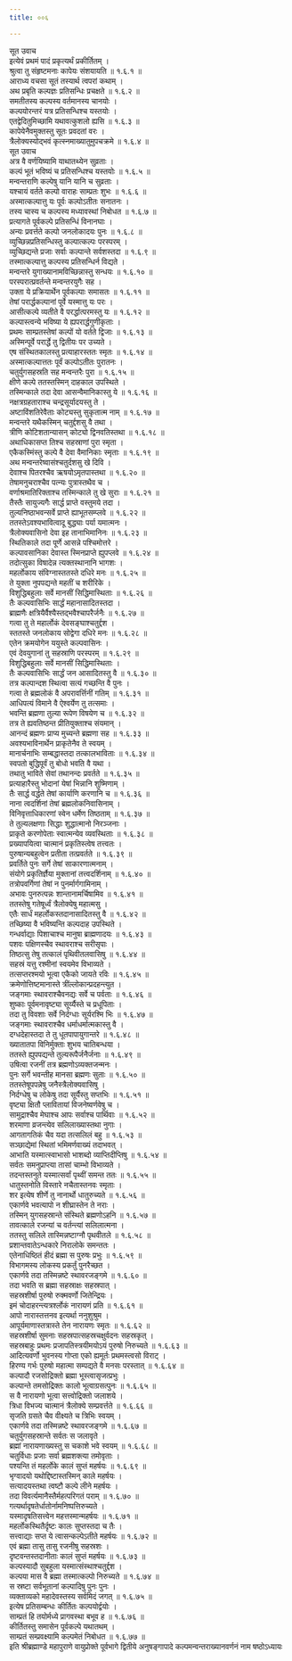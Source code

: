 ```yaml
---
title: ००६

---
```

सूत उवाच  
इत्येवं प्रथमं पादं प्रकृत्यर्थं प्रकीर्तितम् ।  
श्रुत्वा तु संहृष्टमनाः कापेयः संशयायति ॥ १.६.१ ॥  
आराध्य वचसा सूतं तस्यार्थ त्वपरां कथाम् ।  
अथ प्रबृति कल्पज्ञः प्रतिसन्धिः प्रचक्षते ॥ १.६.२ ॥  
समतीतस्य कल्पस्य वर्तमानस्य चानयोः ।  
कल्पयोरन्तरं यत्र प्रतिसन्धिश्च यस्तयोः ।  
एतद्वेदितुमिच्छामि यथावत्कुशलो ह्यसि ॥ १.६.३ ॥  
कापेयेनैवमुक्तस्तु सूतः प्रवदतां वरः ।  
त्रैलोक्यस्योद्भवं कृत्स्नमाख्यातुमुपचक्रमे ॥ १.६.४ ॥  
सूत उवाच  
अत्र वै वर्णयिष्यामि याथातथ्येन सुव्रताः ।  
कल्पं भूतं भविष्यं च प्रतिसन्धिश्च यस्तयोः ॥ १.६.५ ॥  
मन्वन्तराणि कल्पेषु यानि यानि च सुव्रताः ।  
यश्चायं वर्तते कल्पो वाराहः साम्प्रतः शुभः ॥ १.६.६ ॥  
अस्मात्कल्पात्तु यः पूर्वः कल्पोऽतीतः सनातनः ।  
तस्य चास्य च कल्पस्य मध्यावस्थां निबोधत ॥ १.६.७ ॥  
प्रत्यागते पूर्वकल्पे प्रतिसन्धिं विनानघाः ।  
अन्यः प्रवर्त्तते कल्पो जनलोकादयः पुनः ॥ १.६.८ ॥  
व्युच्छिन्नप्रतिसन्धिस्तु कल्पात्कल्पः परस्परम् ।  
व्युच्छिद्यन्ते प्रजाः सर्वाः कल्पान्ते सर्वशस्तदा ॥ १.६.९ ॥  
तस्मात्कल्पात्तु कल्पस्य प्रतिसन्धिर्न विद्यते ।  
मन्वन्तरे युगाख्यानामविच्छिन्नास्तु सन्धयः ॥ १.६.१० ॥  
परस्परात्प्रवर्तन्ते मन्वन्तरयुगैः सह ।  
उक्ता ये प्रक्रियार्थेन पूर्वकल्पाः समासतः ॥ १.६.११ ॥  
तेषां परार्द्धकल्पानां पूर्वे यस्मात्तु यः परः ।  
आसीत्कल्पे व्यतीते वै परर्द्धात्परमस्तु यः ॥ १.६.१२ ॥  
कल्पास्त्वन्ये भविष्या ये ह्यपरार्द्धगुणीकृताः ।  
प्रथमः साम्प्रतस्तेषां कल्पों यो वर्तते द्विजाः ॥ १.६.१३ ॥  
अस्मिन्पूर्वे परार्द्धे तु द्वितीयः पर उच्यते ।  
एष संस्थितकालस्तु प्रत्याहारस्ततः स्मृतः ॥ १.६.१४ ॥  
अस्मात्कल्पात्ततः पूर्वं कल्पोऽतीतः पुरातनः ।  
चतुर्युगसहस्रति सह मन्वन्तरैः पुरा ॥ १.६.१५ ॥  
क्षीणे कल्पे ततस्तस्मिन् दाहकाल उपस्थिते ।  
तस्मिन्काले तदा देवा आसन्वैमानिकास्तु ये ॥ १.६.१६ ॥  
नक्षत्रग्रहताराश्च चन्द्रसूर्यादयस्तु ते ।  
अष्टाविंशतिरेवैताः कोट्यस्तु सुकृतात्म नाम् ॥ १.६.१७ ॥  
मन्वन्तरे यथैकस्मिन् चतुर्द्दशसु वै तथा ।  
त्रीणि कोटिशतान्यासन् कोट्यो द्विनवतिस्तथा ॥ १.६.१८ ॥  
अथाधिकासप्त तिश्च सहस्राणां पुरा स्मृता ।  
एकैकस्मिंस्तु कल्पे वै देवा वैमानिकाः स्मृताः ॥ १.६.१९ ॥  
अथ मन्वन्तरेष्वासंश्चतुर्दशसु खे दिवि ।  
देवाश्च पितरश्चैव ऋषयोऽमृतपास्तथा ॥ १.६.२० ॥  
तेषामनुचराश्चैव पत्न्यः पुत्रास्तथैव च ।  
वर्णाश्रमातिरिक्ताश्च तस्मिन्काले तु खे सुराः ॥ १.६.२१ ॥  
तैस्तैः सायुज्यगैः सार्द्ध प्राप्ते वस्तुमये तदा ।  
तुल्यनिष्ठाभवन्सर्वे प्राप्ते ह्याभूतसम्प्लवे ॥ १.६.२२ ॥  
ततस्तेऽवश्यभावित्वादू बुद्ध्याः पर्या यमात्मनः ।  
त्रैलोक्यवासिनो देवा इह तानाभिमानिनः ॥ १.६.२३ ॥  
स्थितिकाले तदा पूर्णे आसन्ने पश्चिमोत्तरे ।  
कल्पावसानिका देवास्त स्मिनप्राप्ते ह्युपप्लवे ॥ १.६.२४ ॥  
तदोत्सुका विषादेन्न त्यक्तस्थानानि भागशः ।  
महर्लोकाय संविग्नास्ततस्ते दधिरे मनः ॥ १.६.२५ ॥  
ते युक्ता नुपपद्यन्ते महतीं च शरीरिके ।  
विशुद्धिबहुलाः सर्वे मानसीं सिद्धिमास्थिताः ॥ १.६.२६ ॥  
तैः कल्पवासिभिः सार्द्धं महानासादितस्तदा ।  
ब्राह्मणैः क्षत्रियैर्वैश्यैस्तद्भवैश्चापरैर्जनैः ॥ १.६.२७ ॥  
गत्वा तु ते महार्लोकं देवसङ्घाश्चतुर्द्दश ।  
स्ततस्ते जनलोकाय सोद्वेगा दधिरे मनः ॥ १.६.२८ ॥  
एतेन क्रमयोगेन ययुस्ते कल्पवासिनः ।  
एवं देवयुगानां तु सहस्राणि परस्परम् ॥ १.६.२९ ॥  
विशुद्धिबहुलाः सर्वे मानसीं सिद्धिमास्थिताः ।  
तैः कल्पवासिभिः सार्द्धं जन आसादितस्तु वै ॥ १.६.३० ॥  
तत्र कल्पान्दश स्थित्वा सत्यं गच्छन्ति वै पुनः ।  
गत्वा ते ब्रह्मलोकं वै अपरावर्त्तिनीं गतिम् ॥ १.६.३१ ॥  
आधिपत्यं विमाने वै ऐश्वर्येण तु तत्समाः ।  
भवन्ति ब्रह्मणा तुल्या रूपेण विषयेण च ॥ १.६.३२ ॥  
तत्र ते ह्यवतिष्ठन्त प्रीतियुक्ताश्च संयमान् ।  
आनन्दं ब्रह्मणः प्राप्य मुच्यन्ते ब्रह्मणा सह ॥ १.६.३३ ॥  
अवश्यभाविनार्थेन प्राकृतेनैव ते स्वयम् ।  
मानार्चनाभिः सम्बद्धास्तदा तत्कालभाविताः ॥ १.६.३४ ॥  
स्वपतो बुद्धिपूर्वं तु बोधो भवति वै यथा ।  
तथातु भाविते सेवां तथानन्दः प्रवर्तते ॥ १.६.३५ ॥  
प्रत्याहारैस्तु भोदानां येषां भिन्नानि शुष्मिणाम् ।  
तैः सार्द्ध वर्द्धते तेषां कार्याणि करणानि च ॥ १.६.३६ ॥  
नाना त्वदर्शिनां तेषां ब्रह्मलोकनिवासिनाम् ।  
विनिवृत्ताधिकारणां स्वेन धर्मेण तिष्ठताम् ॥ १.६.३७ ॥  
ते तुल्यलक्षणाः सिद्धाः शुद्धात्मानो निरञ्जनाः ।  
प्राकृते करणोपेताः स्वात्मन्येव व्यवस्थिताः ॥ १.६.३८ ॥  
प्रख्यापयित्वा चात्मानं प्रकृतिस्त्वेष तत्त्वतः ।  
पुरुषान्यबहुत्वेन प्रतीता तत्प्रवर्तते ॥ १.६.३९ ॥  
प्रवर्तिते पुनः सर्गे तेषां साकारणात्मनाम् ।  
संयोगे प्रकृतिर्ज्ञैया मुक्तानां तत्त्वदर्शिनाम् ॥ १.६.४० ॥  
तत्रोपवर्गिणां तेषां न पुनर्मार्गगामिनाम् ।  
अभावः पुनरुत्पन्नः शान्तानामर्चिषामिव ॥ १.६.४१ ॥  
ततस्तेषु गतेषूर्ध्वं त्रैलोक्येषु महात्मसु ।  
एतैः सार्धं महर्लोकस्तदानासादितस्तु वै ॥ १.६.४२ ॥  
तच्छिष्या वै भविष्यन्ति कल्पदाह उपस्थिते ।  
गन्धर्वाद्याः पिशाचाश्च मानुषा ब्राह्मणादयः ॥ १.६.४३ ॥  
पशवः पक्षिणस्चैव स्थावराश्च सरीसृपाः ।  
तिष्ठत्सु तेषु तत्कालं पृथिवीतलवासिषु ॥ १.६.४४ ॥  
सहस्रं यत्तु रश्मीनां स्वयमेव विभाव्यते ।  
तत्सप्तरश्मयो भूत्वा एकैको जायते रविः ॥ १.६.४५ ॥  
क्रमेणोत्तिष्टमानास्ते त्रींल्लोकान्प्रदहन्त्युत ।  
जङ्गमाः स्थावराश्चैवनद्यः सर्वे च पर्वताः ॥ १.६.४६ ॥  
शुष्काः पूर्वमनावृष्ट्या सूर्य्यैस्ते च प्रधूपिताः ।  
तदा तु विवशाः सर्वे निर्दग्धाः सूर्यरश्मि भिः ॥ १.६.४७ ॥  
जङ्गमाः स्थावराश्चैव धर्माधर्मात्मकास्तु वै ।  
दग्धदेहास्तदा ते तु धूतपापायुगान्तरे ॥ १.६.४८ ॥  
ख्यातातपा विनिर्मुक्ताः शुभय चातिबन्धया ।  
ततस्ते ह्युपपद्यन्ते तुल्यरूपैर्जनैर्जनाः ॥ १.६.४९ ॥  
उषित्वा रजनीं तत्र ब्रह्मणोऽव्यक्तजन्मनः ।  
पुनः सर्गे भवन्तीह मानसा ब्रह्मणः सुताः ॥ १.६.५० ॥  
ततस्तेषूपपन्नेषु जनैस्त्रैलोक्यवासिषु ।  
निर्दग्धेषु च लोकेषु तदा सूर्यैस्तु सप्तभिः ॥ १.६.५१ ॥  
वृष्ट्या क्षितौ प्लावितायां विजनेष्वर्णवेषु च ।  
सामुद्राश्चैव मेघाश्च आपः सर्वाश्च पार्थिवाः ॥ १.६.५२ ॥  
शरमाणा व्रजन्त्येव सलिलाख्यास्तथा नुगाः ।  
आगतागतिकं चैव यदा तत्सलिलं बहु ॥ १.६.५३ ॥  
सञ्छाद्येमां स्थितां भमिमर्णवाख्यं तदाभवत् ।  
आभाति यस्मात्स्वाभासो भाशब्दो व्याप्तिदीप्तिषु ॥ १.६.५४ ॥  
सर्वतः समनुप्राप्त्या तासां चाम्भो विभाव्यते ।  
तदन्तस्तनुते यस्मात्सर्वां पृथ्वीं समन्त ततः ॥ १.६.५५ ॥  
धातुस्तनोति विस्तारे नचैतास्तनवः स्मृताः ।  
शर इत्येष शीर्णे तु नानार्थो धातुरुच्यते ॥ १.६.५६ ॥  
एकार्णवे भवत्यापो न शीघ्रास्तेन ते नराः ।  
तस्मिन् युगसहस्रान्ते संस्थिते ब्रह्मणोऽहनि ॥ १.६.५७ ॥  
तावत्काले रजन्यां च वर्तन्त्यां सलिलात्मना ।  
ततस्तु सलिले तास्मिन्नष्टाग्नौ पृथवीतले ॥ १.६.५८ ॥  
प्रशान्तवातेऽन्धकारे निरालोके समन्ततः ।  
एतेनाधिष्ठितं हीदं ब्रह्मा स पुरुषः प्रभुः ॥ १.६.५९ ॥  
विभागमस्य लोकस्य प्रकर्तुं पुनरैच्छत ।  
एकार्णवे तदा तस्मिन्नष्टे स्थावरजङ्गमे ॥ १.६.६० ॥  
तदा भवति स ब्रह्मा सहस्राक्षः सहस्रपात् ।  
सहस्रशीर्षा पुरुषो रुक्मवर्णो जितेन्द्रियः ।  
इमं चोदाहरन्त्यत्रर्श्लोकं नारायणं प्रति ॥ १.६.६१ ॥  
आपो नारास्तत्तनव इत्यर्था ननुशुश्रुम ।  
आपूर्यमाणास्तत्रास्ते तेन नारायणः स्मृतः ॥ १.६.६२ ॥  
सहस्रशीर्षा सुमनाः सहस्रपात्सहस्रचक्षुर्वदनः सहस्रकृत् ।  
सहस्रबाहुः प्रथमः प्रजापतिस्त्रयीमयोऽयं पुरुषो निरुच्यते ॥ १.६.६३ ॥  
आदित्यवर्णो भुवनस्य गोप्ता एको ह्यमूर्तः प्रथमस्त्वसो विराट् ।  
हिरण्य गर्भः पुरुषो महात्मा सम्पद्यते वै मनसः परस्तात् ॥ १.६.६४ ॥  
कल्पादौ रजसोद्रिक्तो ब्रह्मा भूस्त्वासृजत्प्रभुः ।  
कल्पान्ते तमसोद्रिक्तः कालो भूत्वाग्रसत्पुनः ॥ १.६.६५ ॥  
स वै नारायणो भूत्वा सत्त्वोद्रिक्तो जलाशये ।  
त्रिधा विभज्य चात्मानं त्रैलोक्ये सम्प्रवर्त्तते ॥ १.६.६६ ॥  
सृजति ग्रसते चैव वीक्ष्यते च त्रिभिः स्वयम् ।  
एकार्णवे तदा तस्मिन्नष्टे स्थावरजङ्गमे ॥ १.६.६७ ॥  
चतुर्युगसहस्रान्ते सर्वतः स जलावृते ।  
ब्रह्मां नारायणाख्यस्तु स चकाशे भवे स्वयम् ॥ १.६.६८ ॥  
चतुर्विधाः प्रजाः सर्वा ब्रह्मशक्त्या तमोवृताः ।  
पश्यन्ति तं महर्लोके कालं सुप्तं महर्षयः ॥ १.६.६९ ॥  
भृग्वादयो यथोद्दिष्टास्तस्मिन् काले महर्षयः ।  
सत्यादयस्तथा त्वष्टौ कल्पे लीने महर्षयः ।  
तदा विवर्त्यमानैस्तैर्महत्परिगतं पराम् ॥ १.६.७० ॥  
गत्यर्थादृषतेर्धातोर्नामनिष्पत्तिरुच्यते ।  
यस्मादृषतिसत्त्वेन महत्तस्मान्महर्षयः ॥ १.६.७१ ॥  
महर्लोकस्थितैर्दृष्टः कालः सुप्तस्तदा च तैः ।  
सत्त्वाद्याः सप्त ये त्वासन्कल्पेऽतीते महर्षयः ॥ १.६.७२ ॥  
एवं ब्रह्मा तासु तासु रजनीषु सहस्रशः ।  
दृष्टवन्तस्तदानीताः कालं सुप्तं महर्षयः ॥ १.६.७३ ॥  
कल्पस्यादौ सुबहुला यस्मात्संस्थाश्चतुर्द्दश ।  
कल्पया मास वै ब्रह्मा तस्मात्कल्पो निरुच्यते ॥ १.६.७४ ॥  
स स्रष्टा सर्वभूतानां कल्पादिषु पुनः पुनः ।  
व्यक्ताव्यको महादेवस्तस्य सर्वमिदं जगत् ॥ १.६.७५ ॥  
इत्येष प्रतिसम्बन्धः कीर्तितः कल्पयोर्द्वयोः ।  
साम्प्रतं हि तयोर्मध्ये प्रागवस्था बभूव ह ॥ १.६.७६ ॥  
कीर्तितस्तु समासेन पूर्वकल्पे यथातथम् ।  
साम्प्रतं सम्प्रवक्ष्यामि कल्पमेतं निबोधत ॥ १.६.७७ ॥  
इति श्रीब्रह्माण्डे महापुराणे वायुप्रोक्ते पूर्वभागे द्वितीये अनुषङ्गापादे कल्पमन्वन्तराख्यानवर्णनं नाम षष्ठोऽध्यायः
